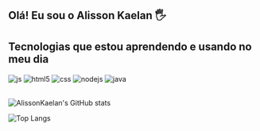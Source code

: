## Olá! Eu sou o Alisson Kaelan 🖐️
## Tecnologias que estou aprendendo e usando no meu dia

<div style="display: inline_block">
  <img align="center" alt="js" src="https://img.shields.io/badge/JavaScript-F7DF1E?style=for-the-badge&logo=javascript&logoColor=black" />
  <img align="center" alt="html5" src="https://img.shields.io/badge/HTML5-E34F26?style=for-the-badge&logo=html5&logoColor=white" />
  <img align="center" alt="css" src="https://img.shields.io/badge/CSS3-1572B6?style=for-the-badge&logo=css3&logoColor=white" />
  <img align="center" alt="nodejs" src="https://img.shields.io/badge/Node.js-43853D?style=for-the-badge&logo=node.js&logoColor=white" />
  <img align="center" alt="java" src="https://img.shields.io/badge/Java-ED8B00?style=for-the-badge&logo=openjdk&logoColor=white"/>
</div><br/>

![AlissonKaelan's GitHub stats](https://github-readme-stats.vercel.app/api?username=AlissonKaelan&show_icons=true&theme=onedark)


![Top Langs](https://github-readme-stats.vercel.app/api/top-langs/?username=AlissonKaelan&layout=compact)
